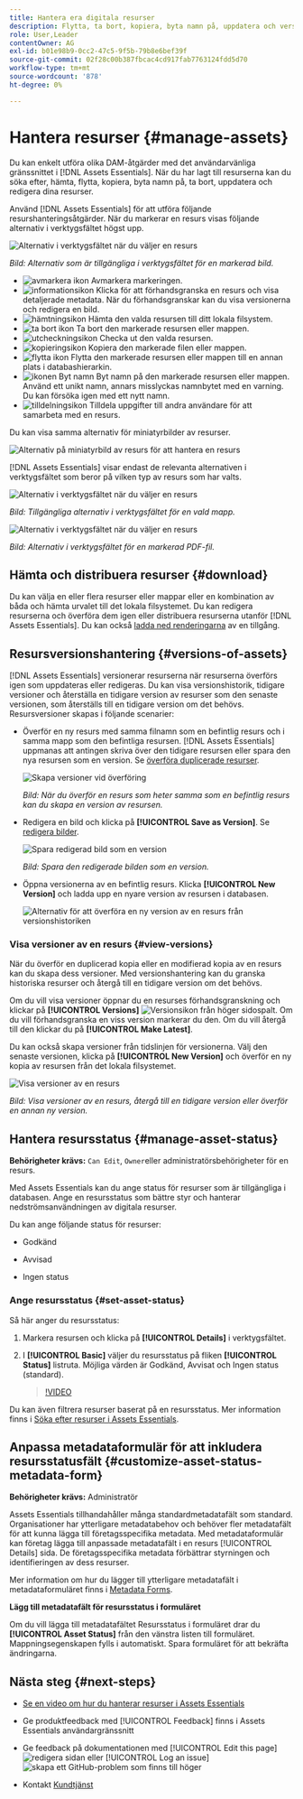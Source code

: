 ```yaml
---
title: Hantera era digitala resurser
description: Flytta, ta bort, kopiera, byta namn på, uppdatera och version av dina resurser i [!DNL Assets Essentials].
role: User,Leader
contentOwner: AG
exl-id: b01e98b9-0cc2-47c5-9f5b-79b8e6bef39f
source-git-commit: 02f28c00b387fbcac4cd917fab7763124fdd5d70
workflow-type: tm+mt
source-wordcount: '878'
ht-degree: 0%

---
```


# Hantera resurser {#manage-assets}

Du kan enkelt utföra olika DAM-åtgärder med det användarvänliga gränssnittet i [!DNL Assets Essentials]. När du har lagt till resurserna kan du söka efter, hämta, flytta, kopiera, byta namn på, ta bort, uppdatera och redigera dina resurser.

Använd [!DNL Assets Essentials] för att utföra följande resurshanteringsåtgärder. När du markerar en resurs visas följande alternativ i verktygsfältet högst upp.

![Alternativ i verktygsfältet när du väljer en resurs](assets/toolbar-image-selected.png)

*Bild: Alternativ som är tillgängliga i verktygsfältet för en markerad bild.*

* ![avmarkera ikon](assets/do-not-localize/close-icon.png) Avmarkera markeringen.
* ![informationsikon](assets/do-not-localize/edit-in-icon.png) Klicka för att förhandsgranska en resurs och visa detaljerade metadata. När du förhandsgranskar kan du visa versionerna och redigera en bild.
* ![hämtningsikon](assets/do-not-localize/download-icon.png) Hämta den valda resursen till ditt lokala filsystem.
* ![ta bort ikon](assets/do-not-localize/delete-icon.png) Ta bort den markerade resursen eller mappen.
* ![utcheckningsikon](assets/do-not-localize/checkout-icon.png) Checka ut den valda resursen.
* ![kopieringsikon](assets/do-not-localize/copy-icon.png) Kopiera den markerade filen eller mappen.
* ![flytta ikon](assets/do-not-localize/move-icon.png) Flytta den markerade resursen eller mappen till en annan plats i databashierarkin.
* ![ikonen Byt namn](assets/do-not-localize/rename-icon.png) Byt namn på den markerade resursen eller mappen. Använd ett unikt namn, annars misslyckas namnbytet med en varning. Du kan försöka igen med ett nytt namn.
* ![tilldelningsikon](assets/do-not-localize/review-delegate-icon.png) Tilldela uppgifter till andra användare för att samarbeta med en resurs.

Du kan visa samma alternativ för miniatyrbilder av resurser.

![Alternativ på miniatyrbild av resurs för att hantera en resurs](assets/options-on-thumbnail.png)

[!DNL Assets Essentials] visar endast de relevanta alternativen i verktygsfältet som beror på vilken typ av resurs som har valts.

![Alternativ i verktygsfältet när du väljer en resurs](assets/toolbar-folder-selected.png)

*Bild: Tillgängliga alternativ i verktygsfältet för en vald mapp.*

![Alternativ i verktygsfältet när du väljer en resurs](assets/toolbar-pdf-selected.png)

*Bild: Alternativ i verktygsfältet för en markerad PDF-fil.*

## Hämta och distribuera resurser {#download}

Du kan välja en eller flera resurser eller mappar eller en kombination av båda och hämta urvalet till det lokala filsystemet. Du kan redigera resurserna och överföra dem igen eller distribuera resurserna utanför [!DNL Assets Essentials]. Du kan också [ladda ned renderingarna](/help/add-delete.md#renditions) av en tillgång.

## Resursversionshantering {#versions-of-assets}

<!-- 
TBD: query for engineering: How many versions are maintained. What happens when we reach that limit? Are old versions automatically removed? -->

[!DNL Assets Essentials] versionerar resurserna när resurserna överförs igen som uppdateras eller redigeras. Du kan visa versionshistorik, tidigare versioner och återställa en tidigare version av resurser som den senaste versionen, som återställs till en tidigare version om det behövs. Resursversioner skapas i följande scenarier:

* Överför en ny resurs med samma filnamn som en befintlig resurs och i samma mapp som den befintliga resursen. [!DNL Assets Essentials] uppmanas att antingen skriva över den tidigare resursen eller spara den nya resursen som en version. Se [överföra duplicerade resurser](/help/add-delete.md#resolve-upload-fails).

   ![Skapa versioner vid överföring](assets/uploads-manage-duplicates.png)

   *Bild: När du överför en resurs som heter samma som en befintlig resurs kan du skapa en version av resursen.*

* Redigera en bild och klicka på **[!UICONTROL Save as Version]**. Se [redigera bilder](/help/edit-images.md).

   ![Spara redigerad bild som en version](assets/edit-image2.png)

   *Bild: Spara den redigerade bilden som en version.*

* Öppna versionerna av en befintlig resurs. Klicka **[!UICONTROL New Version]** och ladda upp en nyare version av resursen i databasen.

   ![Alternativ för att överföra en ny version av en resurs från versionshistoriken](assets/view-asset-versions2.png)

### Visa versioner av en resurs {#view-versions}

När du överför en duplicerad kopia eller en modifierad kopia av en resurs kan du skapa dess versioner. Med versionshantering kan du granska historiska resurser och återgå till en tidigare version om det behövs.

Om du vill visa versioner öppnar du en resurses förhandsgranskning och klickar på **[!UICONTROL Versions]** ![Versionsikon](assets/do-not-localize/versions-clock-icon.png) från höger sidospalt. Om du vill förhandsgranska en viss version markerar du den. Om du vill återgå till den klickar du på **[!UICONTROL Make Latest]**.

Du kan också skapa versioner från tidslinjen för versionerna. Välj den senaste versionen, klicka på **[!UICONTROL New Version]** och överför en ny kopia av resursen från det lokala filsystemet.

![Visa versioner av en resurs](assets/view-asset-versions1.png)

*Bild: Visa versioner av en resurs, återgå till en tidigare version eller överför en annan ny version.*

## Hantera resursstatus {#manage-asset-status}

**Behörigheter krävs:**  `Can Edit`, `Owner`eller administratörsbehörigheter för en resurs.

Med Assets Essentials kan du ange status för resurser som är tillgängliga i databasen. Ange en resursstatus som bättre styr och hanterar nedströmsanvändningen av digitala resurser.

Du kan ange följande status för resurser:

* Godkänd

* Avvisad

* Ingen status

### Ange resursstatus {#set-asset-status}

Så här anger du resursstatus:

1. Markera resursen och klicka på **[!UICONTROL Details]** i verktygsfältet.

1. I **[!UICONTROL Basic]** väljer du resursstatus på fliken **[!UICONTROL Status]** listruta. Möjliga värden är Godkänd, Avvisat och Ingen status (standard).

   >[!VIDEO](https://video.tv.adobe.com/v/342495)

<!--

### Set asset expiration date {#set-asset-expiration-date}

To set asset expiration date:

1. Select the asset, and click **[!UICONTROL Details]** in the toolbar.

1. In the **[!UICONTROL Basic]** tab, set the expiration date for the asset using the  **[!UICONTROL Expiration date]** field.

The `Expired` asset card indicator overrides the `Approved` or `Rejected` indicator set for an asset.

-->

Du kan även filtrera resurser baserat på en resursstatus. Mer information finns i [Söka efter resurser i Assets Essentials](search.md).

## Anpassa metadataformulär för att inkludera resursstatusfält {#customize-asset-status-metadata-form}

**Behörigheter krävs:** Administratör

Assets Essentials tillhandahåller många standardmetadatafält som standard. Organisationer har ytterligare metadatabehov och behöver fler metadatafält för att kunna lägga till företagsspecifika metadata. Med metadataformulär kan företag lägga till anpassade metadatafält i en resurs [!UICONTROL Details] sida. De företagsspecifika metadata förbättrar styrningen och identifieringen av dess resurser.

Mer information om hur du lägger till ytterligare metadatafält i metadataformuläret finns i [Metadata Forms](metadata.md##metadata-forms).

**Lägg till metadatafält för resursstatus i formuläret**

Om du vill lägga till metadatafältet Resursstatus i formuläret drar du **[!UICONTROL Asset Status]** från den vänstra listen till formuläret. Mappningsegenskapen fylls i automatiskt. Spara formuläret för att bekräfta ändringarna.

<!--

**Add Expiration Date metadata field to the form**

To add Expiration Date metadata field to the form,  drag **[!UICONTROL Date]** component from the left rail to the form. Specify **Expiration Date** as the label and `pur:expirationDate` as the mapping property. Save the form to confirm the changes.

-->

## Nästa steg {#next-steps}

* [Se en video om hur du hanterar resurser i Assets Essentials](https://experienceleague.adobe.com/docs/experience-manager-learn/assets-essentials/basics/managing.html)

* Ge produktfeedback med [!UICONTROL Feedback] finns i Assets Essentials användargränssnitt

* Ge feedback på dokumentationen med [!UICONTROL Edit this page] ![redigera sidan](assets/do-not-localize/edit-page.png) eller [!UICONTROL Log an issue] ![skapa ett GitHub-problem](assets/do-not-localize/github-issue.png) som finns till höger

* Kontakt [Kundtjänst](https://experienceleague.adobe.com/?support-solution=General#support)




